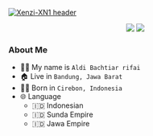 [![Xenzi-XN1 header](https://i.ibb.co/JHYt4DC/20221022-102141.jpg)](https://github.com/Xenzi-XN1/)


<p align="center">
  <img src="https://visitor-badge.laobi.icu/badge?page_id=Xenzi-XN1.Xenzi-XN1" />
  <a href="https://github.com/Xenzi-XN1"><img src="https://img.shields.io/github/followers/Xenzi-XN1?label=followers&style=social"/></a>
  </a>
</p>

### About Me

 - 👨‍🦱 My name is `Aldi Bachtiar rifai`
 - 🏠 Live in `Bandung, Jawa Barat`
 - 👶🏻 Born in `Cirebon, Indonesia`
 - 🌐 Language
   - 🇮🇩 Indonesian
   - 🇮🇩 Sunda Empire
   - 🇮🇩 Jawa Empire

